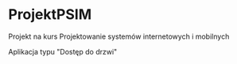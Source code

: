 # ProjektPSIM
Projekt na kurs Projektowanie systemów internetowych i mobilnych

Aplikacja typu "Dostęp do drzwi"
